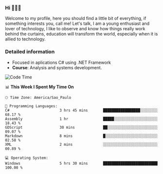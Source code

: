 


### Hi 🙋🏽‍♂️

Welcome to my profile, here you should find a little bit of everything, if something interests you, call me! Let's talk,
I am a young enthusiast and lover of technology, I like to observe and know how things really work behind the curtains, 
education will transform the world, especially when it is allied to technology.

### Detailed information
* Focused in aplications C# using .NET Framework
* **Course**: Analysis and systems development.

<!--START_SECTION:waka-->
![Code Time](http://img.shields.io/badge/Code%20Time-331%20hrs%2023%20mins-blue)

📊 **This Week I Spent My Time On** 

```text
🕑︎ Time Zone: America/Sao_Paulo

💬 Programming Languages: 
C#                       3 hrs 45 mins       █████████████████░░░░░░░░   68.17 % 
Assembly                 1 hr                █████░░░░░░░░░░░░░░░░░░░░   18.43 % 
GDScript                 30 mins             ██░░░░░░░░░░░░░░░░░░░░░░░   09.07 % 
Markdown                 8 mins              █░░░░░░░░░░░░░░░░░░░░░░░░   02.58 % 
XML                      2 mins              ░░░░░░░░░░░░░░░░░░░░░░░░░   00.89 % 

💻 Operating System: 
Windows                  5 hrs 30 mins       █████████████████████████   100.00 % 
```


<!--END_SECTION:waka-->


